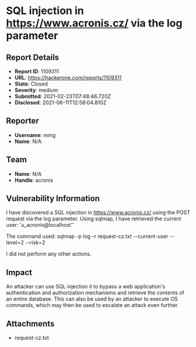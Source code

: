# SQL injection in  https://www.acronis.cz/ via the log parameter

## Report Details
- **Report ID**: 1109311
- **URL**: https://hackerone.com/reports/1109311
- **State**: Closed
- **Severity**: medium
- **Submitted**: 2021-02-23T07:48:46.720Z
- **Disclosed**: 2021-06-11T12:58:04.810Z

## Reporter
- **Username**: mmg
- **Name**: N/A

## Team
- **Name**: N/A
- **Handle**: acronis

## Vulnerability Information
I have discovered a SQL injection in https://www.acronis.cz/ using the POST request via the log parameter.
Using sqlmap, I have retrieved the current user: 'u_acronis@localhost''

The command used:
sqlmap  -p log -r request-cz.txt --current-user  --level=2 --risk=2

I did not perform any other actions.

## Impact

An attacker can use SQL injection it to bypass a web application's authentication and authorization mechanisms and retrieve the contents of an entire database.
This can also be used by an attacker to execute OS commands, which may then be used to escalate an attack even further.

## Attachments
- request-cz.txt
